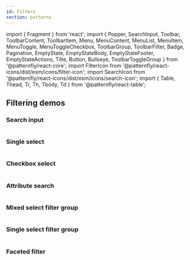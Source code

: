 ```yaml
---
id: Filters
section: patterns
---
```


import { Fragment } from 'react';
import {
Popper,
SearchInput,
Toolbar,
ToolbarContent,
ToolbarItem,
Menu,
MenuContent,
MenuList,
MenuItem,
MenuToggle,
MenuToggleCheckbox,
ToolbarGroup,
ToolbarFilter,
Badge,
Pagination,
EmptyState,
EmptyStateBody,
EmptyStateFooter,
EmptyStateActions,
Title,
Button,
Bullseye,
ToolbarToggleGroup
} from '@patternfly/react-core';
import FilterIcon from '@patternfly/react-icons/dist/esm/icons/filter-icon';
import SearchIcon from '@patternfly/react-icons/dist/esm/icons/search-icon';
import { Table, Thead, Tr, Th, Tbody, Td } from '@patternfly/react-table';

## Filtering demos

### Search input

```ts file="./examples/FilterSearchInput.tsx"

```

### Single select

```ts file="./examples/FilterSingleSelect.tsx"

```

### Checkbox select

```ts file="./examples/FilterCheckboxSelect.tsx"

```

### Attribute search

```ts file="./examples/FilterAttributeSearch.tsx"

```

### Mixed select filter group

```ts file="./examples/FilterMixedSelectGroup.tsx"

```

### Single select filter group

```ts file="./examples/FilterSameSelectGroup.tsx"

```

### Faceted filter

```ts file="./examples/FilterFaceted.tsx"

```
